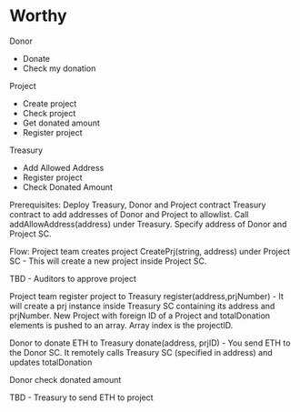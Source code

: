 # Worthy

Donor
- Donate
- Check my donation

Project
- Create project
- Check project
- Get donated amount
- Register project

Treasury
- Add Allowed Address 
- Register project
- Check Donated Amount

Prerequisites:
Deploy Treasury, Donor and Project contract
Treasury contract to add addresses of Donor and Project to allowlist.
Call addAllowAddress(address) under Treasury. Specify address of Donor and Project SC. 


Flow: 
Project team creates project
CreatePrj(string, address) under Project SC - This will create a new project inside Project SC.

TBD - Auditors to approve project

Project team register project to Treasury
register(address,prjNumber) - It will create a prj instance inside Treasury SC containing its address and prjNumber. New Project with foreign ID of a Project and totalDonation elements is pushed to an array. Array index is the projectID.

Donor to donate ETH to Treasury
donate(address, prjID) - You send ETH to the Donor SC. It remotely calls Treasury SC (specified in address) and updates totalDonation

Donor check donated amount

TBD - Treasury to send ETH to project
